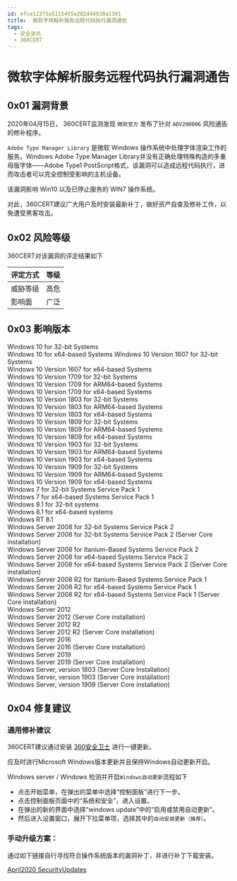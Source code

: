 ```yaml
---
id: efce12375a5115455a282d44938a1301
title:  微软字体解析服务远程代码执行漏洞通告
tags: 
  - 安全资讯
  - 360CERT
---
```


#  微软字体解析服务远程代码执行漏洞通告

0x01 漏洞背景
---------


2020年04月15日， 360CERT监测发现 `微软官方` 发布了针对 `ADV200006` 风险通告的修补程序。


`Adobe Type Manager Library` 是微软 Windows 操作系统中处理字体渲染工作的服务。Windows Adobe Type Manager Library并没有正确处理特殊构造的多重母版字体——Adobe Type1 PostScript格式，该漏洞可以造成远程代码执行，进而攻击者可以完全控制受影响的主机设备。


该漏洞影响 Win10 以及已停止服务的 WIN7 操作系统。


对此，360CERT建议广大用户及时安装最新补丁，做好资产自查及修补工作，以免遭受黑客攻击。 


0x02 风险等级
---------


360CERT对该漏洞的评定结果如下




| 评定方式 | 等级 |
| --- | --- |
| 威胁等级 | 高危 |
| 影响面 | 广泛 |


0x03 影响版本
---------


Windows 10 for 32-bit Systems  
Windows 10 for x64-based Systems 
Windows 10 Version 1607 for 32-bit Systems  
Windows 10 Version 1607 for x64-based Systems  
Windows 10 Version 1709 for 32-bit Systems  
Windows 10 Version 1709 for ARM64-based Systems  
Windows 10 Version 1709 for x64-based Systems  
Windows 10 Version 1803 for 32-bit Systems  
Windows 10 Version 1803 for ARM64-based Systems  
Windows 10 Version 1803 for x64-based Systems  
Windows 10 Version 1809 for 32-bit Systems  
Windows 10 Version 1809 for ARM64-based Systems  
Windows 10 Version 1809 for x64-based Systems  
Windows 10 Version 1903 for 32-bit Systems  
Windows 10 Version 1903 for ARM64-based Systems  
Windows 10 Version 1903 for x64-based Systems  
Windows 10 Version 1909 for 32-bit Systems  
Windows 10 Version 1909 for ARM64-based Systems  
Windows 10 Version 1909 for x64-based Systems  
Windows 7 for 32-bit Systems Service Pack 1  
Windows 7 for x64-based Systems Service Pack 1  
Windows 8.1 for 32-bit systems  
Windows 8.1 for x64-based systems  
Windows RT 8.1  
Windows Server 2008 for 32-bit Systems Service Pack 2  
Windows Server 2008 for 32-bit Systems Service Pack 2 (Server Core installation)  
Windows Server 2008 for Itanium-Based Systems Service Pack 2  
Windows Server 2008 for x64-based Systems Service Pack 2  
Windows Server 2008 for x64-based Systems Service Pack 2 (Server Core installation)  
Windows Server 2008 R2 for Itanium-Based Systems Service Pack 1  
Windows Server 2008 R2 for x64-based Systems Service Pack 1  
Windows Server 2008 R2 for x64-based Systems Service Pack 1 (Server Core installation)  
Windows Server 2012  
Windows Server 2012 (Server Core installation)  
Windows Server 2012 R2  
Windows Server 2012 R2 (Server Core installation)  
Windows Server 2016  
Windows Server 2016 (Server Core installation)  
Windows Server 2019  
Windows Server 2019 (Server Core installation)  
Windows Server, version 1803 (Server Core Installation)  
Windows Server, version 1903 (Server Core installation)  
Windows Server, version 1909 (Server Core installation) 


0x04 修复建议
---------


### 通用修补建议


360CERT建议通过安装 [360安全卫士](http://weishi.360.cn) 进行一键更新。


应及时进行Microsoft Windows版本更新并且保持Windows自动更新开启。


Windows server / Windows 检测并开启`Windows自动更新`流程如下


* 点击开始菜单，在弹出的菜单中选择“控制面板”进行下一步。
* 点击控制面板页面中的“系统和安全”，进入设置。
* 在弹出的新的界面中选择“windows update”中的“启用或禁用自动更新”。
* 然后进入设置窗口，展开下拉菜单项，选择其中的`自动安装更新（推荐）`。


### 手动升级方案：


通过如下链接自行寻找符合操作系统版本的漏洞补丁，并进行补丁下载安装。


[April2020 SecurityUpdates](https://portal.msrc.microsoft.com/en-us/security-guidance/releasenotedetail/2020-Apr)


